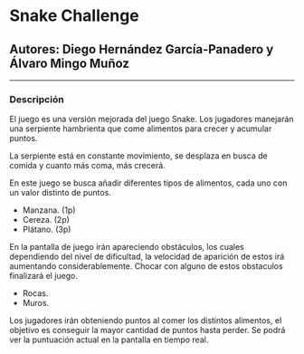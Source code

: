 #  Snake Challenge
##  Autores: Diego Hernández García-Panadero y Álvaro Mingo Muñoz
_________________________________________________________________

###  Descripción
El juego es una versión mejorada del juego Snake. Los jugadores manejarán una
serpiente hambrienta que come alimentos para crecer y acumular puntos.

La serpiente está en constante movimiento, se desplaza en busca de comida y cuanto
más coma, más crecerá.

En este juego se busca añadir diferentes tipos de alimentos, cada uno con un valor
distinto de puntos.
- Manzana. (1p)
- Cereza. (2p)
- Plátano. (3p)

En la pantalla de juego irán apareciendo obstáculos, los cuales dependiendo del nivel de dificultad,
la velocidad de aparición de estos irá aumentando considerablemente. Chocar con alguno de estos obstaculos
finalizará el juego.
- Rocas.
- Muros.

Los jugadores irán obteniendo puntos al comer los distintos alimentos, el objetivo es
conseguir la mayor cantidad de puntos hasta perder. Se podrá ver la puntuación actual
en la pantalla en tiempo real.

#### 
